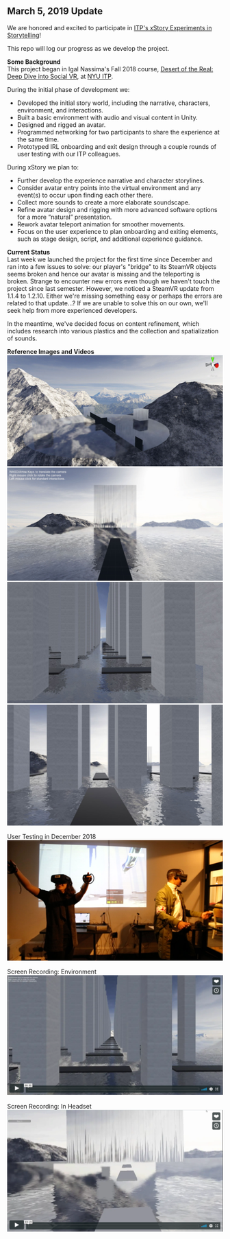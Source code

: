 ## March 5, 2019 Update
We are honored and excited to participate in [ITP's xStory Experiments in Storytelling](https://www.itpxstory.com/)!

This repo will log our progress as we develop the project.

<strong>Some Background</strong><br>
This project began in Igal Nassima's Fall 2018 course, [Desert of the Real: Deep Dive into Social VR](https://github.com/igaln/DesertOfTheReal), at [NYU ITP](https://tisch.nyu.edu/itp).<br>

During the initial phase of development we:
<ul>
<li>Developed the initial story world, including the narrative, characters, environment, and interactions.</li>
<li>Built a basic environment with audio and visual content in Unity.</li>
<li>Designed and rigged an avatar.</li>
<li>Programmed networking for two participants to share the experience at the same time.</li>
<li>Prototyped IRL onboarding and exit design through a couple rounds of user testing with our ITP colleagues.</li>
</ul>

During xStory we plan to:
<ul>
<li>Further develop the experience narrative and character storylines.</li>
<li>Consider avatar entry points into the virtual environment and any event(s) to occur upon finding each other there.</li>
<li>Collect more sounds to create a more elaborate soundscape.</li>
<li>Refine avatar design and rigging with more advanced software options for a more “natural” presentation.</li>
<li>Rework avatar teleport animation for smoother movements.</li>
<li>Focus on the user experience to plan onboarding and exiting elements, such as stage design, script, and additional experience guidance. 
</ul>

<strong>Current Status</strong><br>
Last week we launched the project for the first time since December and ran into a few issues to solve: our player's "bridge" to its SteamVR objects seems broken and hence our avatar is missing and the teleporting is broken. Strange to encounter new errors even though we haven't touch the project since last semester. However, we noticed a SteamVR update from 1.1.4 to 1.2.10. Either we're missing something easy or perhaps the errors are related to that update...? If we are unable to solve this on our own, we'll seek help from more experienced developers.

In the meantime, we've decided focus on content refinement, which includes research into various plastics and the collection and spatialization of sounds.

<strong>Reference Images and Videos</strong><br>
![screenshot 1](img/inmemoriam1.jpg)
![screenshot 2](img/inmemoriam2.jpg)
![screenshot 3](img/inmemoriam3.jpg)
![screenshot 4](img/inmemoriam4.jpg)

User Testing in December 2018
![screenshot 5](img/inmemoriam5.jpg)

Screen Recording: Environment
[![screenshot 6](img/inmemoriam6.png)](https://vimeo.com/321570246/f6e9fab1d3)

Screen Recording: In Headset
[![screenshot 7](img/inmemoriam7.png)](https://vimeo.com/321569152/bf1f5273a1)
